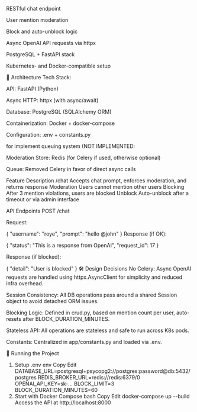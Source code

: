 RESTful chat endpoint

User mention moderation

Block and auto-unblock logic

Async OpenAI API requests via httpx

PostgreSQL + FastAPI stack

Kubernetes- and Docker-compatible setup

📐 Architecture
Tech Stack:

API: FastAPI (Python)

Async HTTP: httpx (with async/await)

Database: PostgreSQL (SQLAlchemy ORM)

Containerization: Docker + docker-compose

Configuration: .env + constants.py

for implement queuing system (NOT IMPLEMENTED:

Moderation Store: Redis (for Celery if used, otherwise optional)

Queue: Removed Celery in favor of direct async calls

Feature	Description
/chat	Accepts chat prompt, enforces moderation, and returns response
Moderation	Users cannot mention other users
Blocking	After 3 mention violations, users are blocked
Unblock	Auto-unblock after a timeout or via admin interface 

API Endpoints
POST /chat

Request:

{
  "username": "roye",
  "prompt": "hello @john"
}
Response (if OK):

{
  "status": "This is a response from OpenAI",
  "request_id": 17
}

Response (if blocked):


{
  "detail": "User is blocked"
}
🛠️ Design Decisions
No Celery: Async OpenAI requests are handled using httpx.AsyncClient for simplicity and reduced infra overhead.

Session Consistency: All DB operations pass around a shared Session object to avoid detached ORM issues.

Blocking Logic: Defined in crud.py, based on mention count per user, auto-resets after BLOCK_DURATION_MINUTES.

Stateless API: All operations are stateless and safe to run across K8s pods.

Constants: Centralized in app/constants.py and loaded via .env.

🧪 Running the Project
1. Setup .env
env
Copy
Edit
DATABASE_URL=postgresql+psycopg2://postgres:password@db:5432/postgres
REDIS_BROKER_URL=redis://redis:6379/0
OPENAI_API_KEY=sk-...
BLOCK_LIMIT=3
BLOCK_DURATION_MINUTES=60
2. Start with Docker Compose
bash
Copy
Edit
docker-compose up --build
Access the API at http://localhost:8000